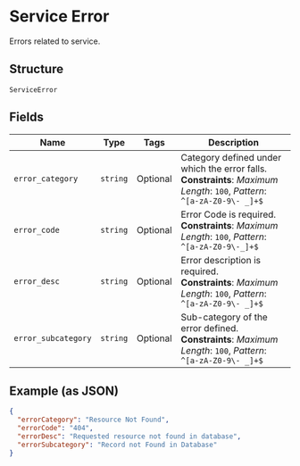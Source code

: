 
# Service Error

Errors related to service.

## Structure

`ServiceError`

## Fields

| Name | Type | Tags | Description |
|  --- | --- | --- | --- |
| `error_category` | `string` | Optional | Category defined under which the error falls.<br>**Constraints**: *Maximum Length*: `100`, *Pattern*: `^[a-zA-Z0-9\- _]+$` |
| `error_code` | `string` | Optional | Error Code is required.<br>**Constraints**: *Maximum Length*: `100`, *Pattern*: `^[a-zA-Z0-9\-_]+$` |
| `error_desc` | `string` | Optional | Error description is required.<br>**Constraints**: *Maximum Length*: `100`, *Pattern*: `^[a-zA-Z0-9\- _]+$` |
| `error_subcategory` | `string` | Optional | Sub-category of the error defined.<br>**Constraints**: *Maximum Length*: `100`, *Pattern*: `^[a-zA-Z0-9\- _]+$` |

## Example (as JSON)

```json
{
  "errorCategory": "Resource Not Found",
  "errorCode": "404",
  "errorDesc": "Requested resource not found in database",
  "errorSubcategory": "Record not Found in Database"
}
```

